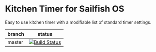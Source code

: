 Kitchen Timer for Sailfish OS
=============================

Easy to use kitchen timer with a modifiable list of standard timer settings.

| branch      | status |
| ----------- | ------ |
| master      | [![Build Status](https://travis-ci.org/tanghus/kitchen-timer-qml.png?branch=master)](https://travis-ci.org/tanghus/kitchen-timer-qml) |
